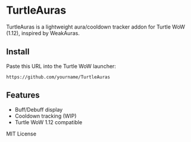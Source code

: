 # TurtleAuras

TurtleAuras is a lightweight aura/cooldown tracker addon for Turtle WoW (1.12), inspired by WeakAuras.

## Install

Paste this URL into the Turtle WoW launcher:
```
https://github.com/yourname/TurtleAuras
```

## Features

- Buff/Debuff display
- Cooldown tracking (WIP)
- Turtle WoW 1.12 compatible

MIT License

